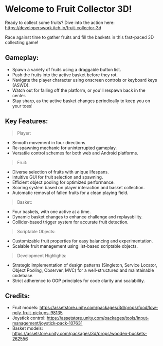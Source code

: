 # Welcome to Fruit Collector 3D!


Ready to collect some fruits? Dive into the action here: https://developerswork.itch.io/fruit-collector-3d

Race against time to gather fruits and fill the baskets in this fast-paced 3D collecting game!

## Gameplay:

- Spawn a variety of fruits using a draggable button list.
- Push the fruits into the active basket before they rot.
- Navigate the player character using onscreen controls or keyboard keys (ASWD).
- Watch out for falling off the platform, or you'll respawn back in the center.
- Stay sharp, as the active basket changes periodically to keep you on your toes!

## Key Features:

> Player:

- Smooth movement in four directions.
- Re-spawning mechanic for uninterrupted gameplay.
- Versatile control schemes for both web and Android platforms.
> Fruit:

- Diverse selection of fruits with unique lifespans.
- Intuitive GUI for fruit selection and spawning.
- Efficient object pooling for optimized performance.
- Scoring system based on player interaction and basket collection.
- Automatic removal of fallen fruits for a clean playing field.
>Basket:

- Four baskets, with one active at a time.
- Dynamic basket changes to enhance challenge and replayability.
- Collider-based trigger system for accurate fruit detection.
>Scriptable Objects:

- Customizable fruit properties for easy balancing and experimentation.
- Scalable fruit management using list-based scriptable objects.
>Development Highlights:

- Strategic implementation of design patterns (Singleton, Service Locator, Object Pooling, Observer, MVC) for a well-structured and maintainable codebase.
- Strict adherence to OOP principles for code clarity and scalability.
## Credits:

- Fruit models: https://assetstore.unity.com/packages/3d/props/food/low-poly-fruit-pickups-98135
- Joystick control: https://assetstore.unity.com/packages/tools/input-management/joystick-pack-107631
- Basket models: https://assetstore.unity.com/packages/3d/props/wooden-buckets-262556
